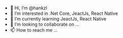 - 👋 Hi, I’m @hankzl
- 👀 I’m interested in .Net Core, JeactJs, React Native
- 🌱 I’m currently learning JeactJs, React Native
- 💞️ I’m looking to collaborate on ...
- 📫 How to reach me ...

<!---
hankzl/hankzl is a ✨ special ✨ repository because its `README.md` (this file) appears on your GitHub profile.
You can click the Preview link to take a look at your changes.
--->
